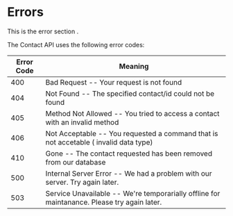 # Errors

<aside class="notice">This is the error section .</aside>

The Contact API uses the following error codes:


Error Code | Meaning
---------- | -------
400 | Bad Request -- Your request is not found 
404 | Not Found -- The specified contact/id could not be found
405 | Method Not Allowed -- You tried to access a contact with an invalid method
406 | Not Acceptable -- You requested a command that is not accetable ( invalid data type)
410 | Gone -- The contact requested has been removed from our database
500 | Internal Server Error -- We had a problem with our server. Try again later.
503 | Service Unavailable -- We're temporarially offline for maintanance. Please try again later.
